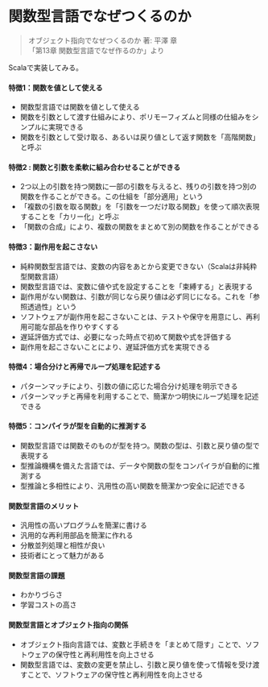 # 関数型言語でなぜつくるのか

> オブジェクト指向でなぜつくるのか 著: 平澤 章  
> 「第13章 関数型言語でなぜ作るのか」より


Scalaで実装してみる。

#### 特徴1：関数を値として使える
- 関数型言語では関数を値として使える
- 関数を引数として渡す仕組みにより、ポリモーフィズムと同様の仕組みをシンプルに実現できる
- 関数を引数として受け取る、あるいは戻り値として返す関数を「高階関数」と呼ぶ


#### 特徴2 : 関数と引数を柔軟に組み合わせることができる
- 2つ以上の引数を持つ関数に一部の引数を与えると、残りの引数を持つ別の関数を作ることができる。この仕組を「部分適用」という
- 「複数の引数を取る関数」を「引数を一つだけ取る関数」を使って順次表現することを「カリー化」と呼ぶ
- 「関数の合成」により、複数の関数をまとめて別の関数を作ることができる

#### 特徴3：副作用を起こさない
- 純粋関数型言語では、変数の内容をあとから変更できない（Scalaは非純粋型関数言語）
- 関数型言語では、変数に値や式を設定することを「束縛する」と表現する
- 副作用がない関数は、引数が同じなら戻り値は必ず同じになる。これを「参照透過性」という
- ソフトウェアが副作用を起こさないことは、テストや保守を用意にし、再利用可能な部品を作りやすくする
- 遅延評価方式では、必要になった時点で初めて関数や式を評価する
- 副作用を起こさないことにより、遅延評価方式を実現できる

#### 特徴4：場合分けと再帰でループ処理を記述する
- パターンマッチにより、引数の値に応じた場合分け処理を明示できる
- パターンマッチと再帰を利用することで、簡潔かつ明快にループ処理を記述できる

#### 特徴5：コンパイラが型を自動的に推測する
- 関数型言語では関数そのものが型を持つ。関数の型は、引数と戻り値の型で表現する
- 型推論機構を備えた言語では、データや関数の型をコンパイラが自動的に推測する
- 型推論と多相性により、汎用性の高い関数を簡潔かつ安全に記述できる

#### 関数型言語のメリット
- 汎用性の高いプログラムを簡潔に書ける
- 汎用的な再利用部品を簡潔に作れる
- 分散並列処理と相性が良い
- 技術者にとって魅力がある

#### 関数型言語の課題
- わかりづらさ
- 学習コストの高さ

#### 関数型言語とオブジェクト指向の関係
- オブジェクト指向言語では、変数と手続きを「まとめて隠す」ことで、ソフトウェアの保守性と再利用性を向上させる
- 関数型言語では、変数の変更を禁止し、引数と戻り値を使って情報を受け渡すことで、ソフトウェアの保守性と再利用性を向上させる
